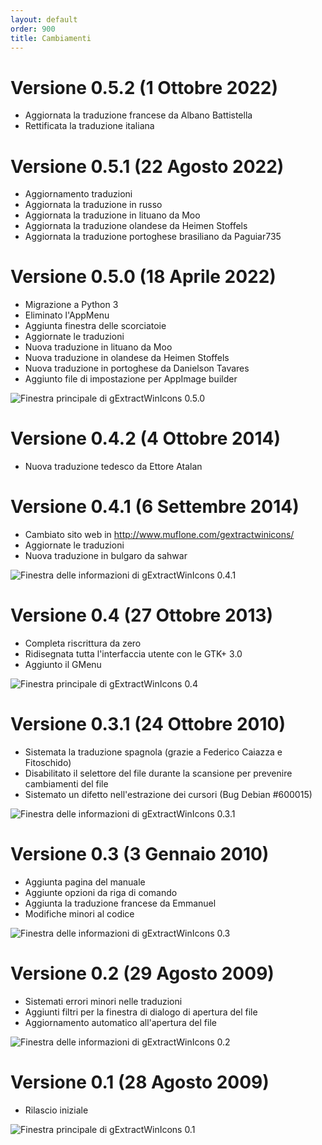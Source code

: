 ```yaml
---
layout: default
order: 900
title: Cambiamenti
---
```

# Versione 0.5.2 (1 Ottobre 2022)

* Aggiornata la traduzione francese da Albano Battistella
* Rettificata la traduzione italiana

# Versione 0.5.1 (22 Agosto 2022)

* Aggiornamento traduzioni
* Aggiornata la traduzione in russo
* Aggiornata la traduzione in lituano da Moo
* Aggiornata la traduzione olandese da Heimen Stoffels
* Aggiornata la traduzione portoghese brasiliano da Paguiar735

# Versione 0.5.0 (18 Aprile 2022)

* Migrazione a Python 3
* Eliminato l'AppMenu
* Aggiunta finestra delle scorciatoie
* Aggiornate le traduzioni
* Nuova traduzione in lituano da Moo
* Nuova traduzione in olandese da Heimen Stoffels
* Nuova traduzione in portoghese da Danielson Tavares
* Aggiunto file di impostazione per AppImage builder

![Finestra principale di gExtractWinIcons 0.5.0](/resources/gextractwinicons/archive/v0.5.0/italian/main.png)

# Versione 0.4.2 (4 Ottobre 2014)

* Nuova traduzione tedesco da Ettore Atalan

# Versione 0.4.1 (6 Settembre 2014)

* Cambiato sito web in http://www.muflone.com/gextractwinicons/
* Aggiornate le traduzioni
* Nuova traduzione in bulgaro da sahwar

![Finestra delle informazioni di gExtractWinIcons 0.4.1](/resources/gextractwinicons/archive/v0.4.1/italian/about.png)

# Versione 0.4 (27 Ottobre 2013)

* Completa riscrittura da zero
* Ridisegnata tutta l'interfaccia utente con le GTK+ 3.0
* Aggiunto il GMenu

![Finestra principale di gExtractWinIcons 0.4](/resources/gextractwinicons/archive/v0.4/italian/main.png)

# Versione 0.3.1 (24 Ottobre 2010)

* Sistemata la traduzione spagnola (grazie a Federico Caiazza e Fitoschido)
* Disabilitato il selettore del file durante la scansione per prevenire
  cambiamenti del file
* Sistemato un difetto nell'estrazione dei cursori (Bug Debian #600015)

![Finestra delle informazioni di gExtractWinIcons 0.3.1](/resources/gextractwinicons/archive/v0.3.1/italian/about.png)

# Versione 0.3 (3 Gennaio 2010)

* Aggiunta pagina del manuale
* Aggiunte opzioni da riga di comando
* Aggiunta la traduzione francese da Emmanuel
* Modifiche minori al codice

![Finestra delle informazioni di gExtractWinIcons 0.3](/resources/gextractwinicons/archive/v0.3/italian/about.png)

# Versione 0.2 (29 Agosto 2009)

* Sistemati errori minori nelle traduzioni
* Aggiunti filtri per la finestra di dialogo di apertura del file
* Aggiornamento automatico all'apertura del file

![Finestra delle informazioni di gExtractWinIcons 0.2](/resources/gextractwinicons/archive/v0.2/italian/about.png)

# Versione 0.1 (28 Agosto 2009)

* Rilascio iniziale

![Finestra principale di gExtractWinIcons 0.1](/resources/gextractwinicons/archive/v0.1/italian/main.png)

